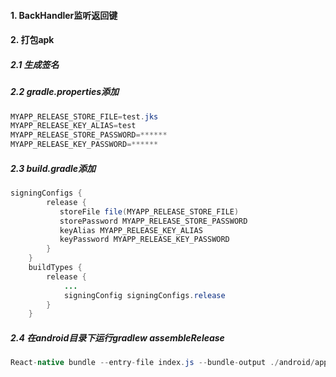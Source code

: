 #### 1. BackHandler监听返回键

#### 2. 打包apk

##### 2.1 生成签名

##### 2.2 gradle.properties添加

```java
MYAPP_RELEASE_STORE_FILE=test.jks
MYAPP_RELEASE_KEY_ALIAS=test
MYAPP_RELEASE_STORE_PASSWORD=******
MYAPP_RELEASE_KEY_PASSWORD=******
```

##### 2.3 build.gradle添加

```java
signingConfigs {
        release {
           storeFile file(MYAPP_RELEASE_STORE_FILE)
           storePassword MYAPP_RELEASE_STORE_PASSWORD
           keyAlias MYAPP_RELEASE_KEY_ALIAS
           keyPassword MYAPP_RELEASE_KEY_PASSWORD
        }
    }
    buildTypes {
        release {
            ...
            signingConfig signingConfigs.release
        }
    }
```
##### 2.4 在android目录下运行gradlew assembleRelease

```java
React-native bundle --entry-file index.js --bundle-output ./android/app/src/main/assets/index.android.jsbundle --platform android --assets-dest ./android/app/src/main/res/ --dev false
```

